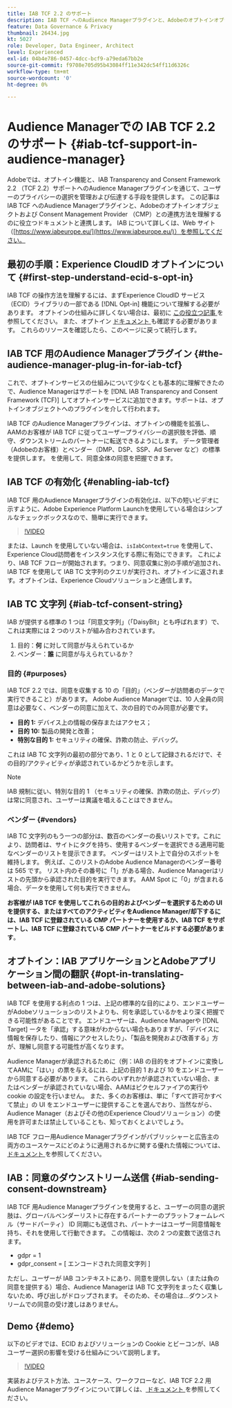 ```yaml
---
title: IAB TCF 2.2 のサポート
description: IAB TCF へのAudience Managerプラグインと、Adobeのオプトインオブジェクトおよび Consent Management Provider （CMP）との連携方法について説明します。
feature: Data Governance & Privacy
thumbnail: 26434.jpg
kt: 5027
role: Developer, Data Engineer, Architect
level: Experienced
exl-id: 04b4e786-0457-4dcc-bcf9-a79eda67bb2e
source-git-commit: f9708e705d95b43084ff11e342dc54ff11d6326c
workflow-type: tm+mt
source-wordcount: '0'
ht-degree: 0%

---
```


# Audience Managerでの IAB TCF 2.2 のサポート {#iab-tcf-support-in-audience-manager}

Adobeでは、オプトイン機能と、IAB Transparency and Consent Framework 2.2 （TCF 2.2）サポートへのAudience Managerプラグインを通じて、ユーザーのプライバシーの選択を管理および伝達する手段を提供します。 この記事は IAB TCF へのAudience Managerプラグインと、Adobeのオプトインオブジェクトおよび Consent Management Provider （CMP）との連携方法を理解するのに役立つドキュメントと連携します。 IAB について詳しくは、Web サイト （[https://www.iabeurope.eu/](https://www.iabeurope.eu/)）を参照してください。

## 最初の手順：Experience CloudID オプトインについて {#first-step-understand-ecid-s-opt-in}

IAB TCF の操作方法を理解するには、まずExperience CloudID サービス（ECID）ライブラリの一部である [!DNL Opt-in] 機能について理解する必要があります。 オプトインの仕組みに詳しくない場合は、最初に [ この役立つ記事 ](https://experienceleague.adobe.com/docs/core-services-learn/tutorials/id-service/use-opt-in-to-control-experience-cloud-activities-based-on-user-consent.html?lang=ja) を参照してください。 また、オプトイン [ ドキュメント ](https://experienceleague.adobe.com/docs/id-service/using/implementation/opt-in-service/optin-overview.html?lang=ja) も確認する必要があります。 これらのリソースを確認したら、このページに戻って続行します。

## IAB TCF 用のAudience Managerプラグイン {#the-audience-manager-plug-in-for-iab-tcf}

これで、オプトインサービスの仕組みについて少なくとも基本的に理解できたので、Audience Managerはサポートを [!DNL IAB Transparency and Consent Framework (TCF)] してオプトインサービスに追加できます。サポートは、オプトインオブジェクトへのプラグインを介して行われます。

IAB TCF のAudience Managerプラグインは、オプトインの機能を拡張し、AAMのお客様が IAB TCF に従ってユーザープライバシーの選択肢を評価、順守、ダウンストリームのパートナーに転送できるようにします。 データ管理者（Adobeのお客様）とベンダー（DMP、DSP、SSP、Ad Server など）の標準を提供します。 を使用して、同意全体の同意を把握できます。

## IAB TCF の有効化 {#enabling-iab-tcf}

IAB TCF 用のAudience Managerプラグインの有効化は、以下の短いビデオに示すように、Adobe Experience Platform Launchを使用している場合はシンプルなチェックボックスなので、簡単に実行できます。

>[!VIDEO](https://video.tv.adobe.com/v/38261/?quality=12&captions=jpn)

または、Launch を使用していない場合は、`isIabContext=true` を使用して、Experience Cloud訪問者をインスタンス化する際に有効にできます。 これにより、IAB TCF フローが開始されます。つまり、同意収集に別の手順が追加され、IAB TCF を使用して IAB TC 文字列のクエリが実行され、オプトインに返されます。オプトインは、Experience Cloudソリューションと通信します。

## IAB TC 文字列 {#iab-tcf-consent-string}

IAB が提供する標準の 1 つは「同意文字列」（「DaisyBit」とも呼ばれます）で、これは実際には 2 つのリストが組み合わされています。

1. 目的：**何** に対して同意が与えられているか
1. ベンダー：**誰** に同意が与えられているか？

### 目的 {#purposes}

IAB TCF 2.2 では、同意を収集する 10 の「目的」（ベンダーが訪問者のデータで実行できること）があります。 Adobe Audience Managerでは、10 人全員の同意は必要なく、ベンダーの同意に加えて、次の目的でのみ同意が必要です。

* **目的 1:** デバイス上の情報の保存またはアクセス；
* **目的 10:** 製品の開発と改善；
* **特別な目的 1:** セキュリティの確保、詐欺の防止、デバッグ。

これは IAB TC 文字列の最初の部分であり、1 と 0 として記録されるだけで、その目的/アクティビティが承認されているかどうかを示します。

>[!NOTE]
>
>IAB 規制に従い、特別な目的 1 （セキュリティの確保、詐欺の防止、デバッグ）は常に同意され、ユーザーは異議を唱えることはできません。

### ベンダー {#vendors}

IAB TC 文字列のもう一つの部分は、数百のベンダーの長いリストです。これにより、訪問者は、サイトにタグを持ち、使用するベンダーを選択できる適用可能なベンダーのリストを提示できます。 ベンダーはリスト上で自分のスポットを維持します。 例えば、このリストのAdobe Audience Managerのベンダー番号は 565 です。 リスト内のその番号に「1」がある場合、Audience Managerはリストの先頭から承認された目的を実行できます。 AAM Spot に「0」が含まれる場合、データを使用して何も実行できません。

**お客様が IAB TCF を使用してこれらの目的およびベンダーを選択するための UI を提供する、またはすべてのアクティビティをAudience Manager/却下するには、IAB TCF に登録されている CMP パートナーを使用するか、IAB TCF をサポートし、IAB TCF に登録されている CMP パートナーをビルドする必要があります**。

## オプトイン：IAB アプリケーションとAdobeアプリケーション間の翻訳 {#opt-in-translating-between-iab-and-adobe-solutions}

IAB TCF を使用する利点の 1 つは、上記の標準的な目的により、エンドユーザーがAdobeソリューションのリストよりも、何を承認しているかをより深く把握できる可能性があることです。 エンドユーザーは、Audience Managerや [!DNL Target] ータを「承認」する意味がわからない場合もありますが、「デバイスに情報を保存したり、情報にアクセスしたり」、「製品を開発および改善する」方が、理解し同意する可能性が高くなります。

Audience Managerが承認されるために（例：IAB の目的をオプトインに変換してAAMに「はい」の票を与えるには、上記の目的 1 および 10 をエンドユーザーから同意する必要があります。 これらのいずれかが承認されていない場合、またはベンダーが承認されていない場合、AAMはピクセルファイアの実行や cookie の設定を行いません。 また、多くのお客様は、単に「すべて許可かすべて禁止」の UI をエンドユーザーに提供することを選んでおり、当然ながら、Audience Manager（およびその他のExperience Cloudソリューション）の使用を許可または禁止していることも、知っておくとよいでしょう。

IAB TCF フロー用Audience Managerプラグインがパブリッシャーと広告主の両方のユースケースにどのように適用されるかに関する優れた情報については、[ ドキュメント ](https://experienceleague.adobe.com/docs/audience-manager/user-guide/overview/data-privacy/consent-management/aam-iab-plugin.html?lang=ja) を参照してください。

## IAB：同意のダウンストリーム送信 {#iab-sending-consent-downstream}

IAB TCF 用Audience Managerプラグインを使用すると、ユーザーの同意の選択肢は、グローバルベンダーリストに存在するパートナーのプラットフォームレベル（サードパーティ） ID 同期にも送信され、パートナーはユーザー同意情報を持ち、それを使用して行動できます。 この情報は、次の 2 つの変数で送信されます。

* gdpr = 1
* gdpr_consent = [ エンコードされた同意文字列 ]

ただし、ユーザーが IAB コンテキストにあり、同意を提供しない（または負の同意を提供する）場合、Audience Managerは IAB TC 文字列をまったく収集しないため、呼び出しがドロップされます。 そのため、その場合は…ダウンストリームでの同意の受け渡しはありません。

## Demo {#demo}

以下のビデオでは、ECID およびソリューションの Cookie とビーコンが、IAB ユーザー選択の影響を受ける仕組みについて説明します。

>[!VIDEO](https://video.tv.adobe.com/v/38245/?quality=12&captions=jpn)

実装およびテスト方法、ユースケース、ワークフローなど、IAB TCF 2.2 用Audience Managerプラグインについて詳しくは、[ ドキュメント ](https://experienceleague.adobe.com/docs/audience-manager/user-guide/overview/data-privacy/consent-management/aam-iab-plugin.html?lang=ja) を参照してください。
